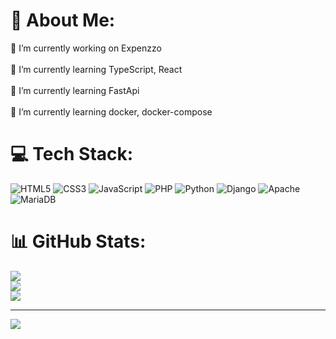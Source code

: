 # 💫 About Me:
🔭 I’m currently working on Expenzzo<br><br>🌱 I’m currently learning TypeScript, React<br><br>🌱 I’m currently learning FastApi<br><br>🌱 I’m currently learning docker, docker-compose

# 💻 Tech Stack:
![HTML5](https://img.shields.io/badge/html5-%23E34F26.svg?style=for-the-badge&logo=html5&logoColor=white) ![CSS3](https://img.shields.io/badge/css3-%231572B6.svg?style=for-the-badge&logo=css3&logoColor=white) ![JavaScript](https://img.shields.io/badge/javascript-%23323330.svg?style=for-the-badge&logo=javascript&logoColor=%23F7DF1E) ![PHP](https://img.shields.io/badge/php-%23777BB4.svg?style=for-the-badge&logo=php&logoColor=white) ![Python](https://img.shields.io/badge/python-3670A0?style=for-the-badge&logo=python&logoColor=ffdd54) ![Django](https://img.shields.io/badge/django-%23092E20.svg?style=for-the-badge&logo=django&logoColor=white) ![Apache](https://img.shields.io/badge/apache-%23D42029.svg?style=for-the-badge&logo=apache&logoColor=white) ![MariaDB](https://img.shields.io/badge/MariaDB-003545?style=for-the-badge&logo=mariadb&logoColor=white)
# 📊 GitHub Stats:
![](https://github-readme-stats.vercel.app/api?username=trikytrukos&theme=radical&hide_border=false&include_all_commits=false&count_private=false)<br/>
![](https://github-readme-streak-stats.herokuapp.com/?user=trikytrukos&theme=radical&hide_border=false)<br/>
![](https://github-readme-stats.vercel.app/api/top-langs/?username=trikytrukos&theme=radical&hide_border=false&include_all_commits=false&count_private=false&layout=compact)

---
[![](https://visitcount.itsvg.in/api?id=trikytrukos&icon=0&color=11)](https://visitcount.itsvg.in)

<!-- Proudly created with GPRM ( https://gprm.itsvg.in ) -->
